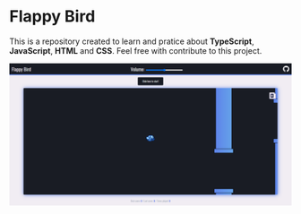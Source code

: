 # Flappy Bird

This is a repository created to learn and pratice about **TypeScript**, **JavaScript**, **HTML** and **CSS**. Feel free with contribute to this project.

![Game Preview](.github/images/page.png)
